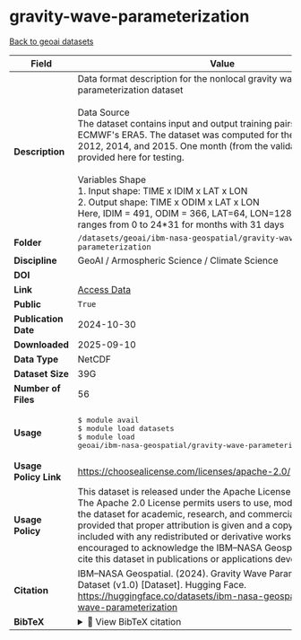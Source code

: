# gravity-wave-parameterization

[Back to geoai datasets](../geoai.md)

| Field | Value |
|--------|-------|
| **Description** | Data format description for the nonlocal gravity wave parameterization dataset<br><br>Data Source<br>The dataset contains input and output training pairs computed using ECMWF's ERA5. The dataset was computed for the years 2010, 2012, 2014, and 2015. One month (from the validation set) is provided here for testing.<br><br>Variables Shape<br>1. Input shape: TIME x IDIM x LAT x LON<br>2. Output shape: TIME x ODIM x LAT x LON<br>Here, IDIM = 491, ODIM = 366, LAT=64, LON=128, TIME index ranges from 0 to 24*31 for months with 31 days |
| **Folder** | `/datasets/geoai/ibm-nasa-geospatial/gravity-wave-parameterization` |
| **Discipline** | GeoAI / Armospheric Science / Climate Science |
| **DOI** | [](https://doi.org/) |
| **Link** | [Access Data](https://huggingface.co/datasets/ibm-nasa-geospatial/gravity-wave-parameterization) |
| **Public** | `True` |
| **Publication Date** | 2024-10-30 |
| **Downloaded** | 2025-09-10 |
| **Data Type** | NetCDF |
| **Dataset Size** | 39G |
| **Number of Files** | 56 |
| **Usage** | <pre>&#36; module avail<br>&#36; module load datasets<br>&#36; module load geoai/ibm-nasa-geospatial/gravity-wave-parameterization/2024-10-30</pre> |
| **Usage Policy Link** | https://choosealicense.com/licenses/apache-2.0/ |
| **Usage Policy** | This dataset is released under the Apache License 2.0.<br>The Apache 2.0 License permits users to use, modify, and distribute the dataset for academic, research, and commercial purposes, provided that proper attribution is given and a copy of the license is included with any redistributed or derivative works. Users are encouraged to acknowledge the IBM–NASA Geospatial team and cite this dataset in publications or applications developed using it. |
| **Citation** | IBM–NASA Geospatial. (2024). Gravity Wave Parameterization Dataset (v1.0) [Dataset]. Hugging Face. https://huggingface.co/datasets/ibm-nasa-geospatial/gravity-wave-parameterization |
| **BibTeX** | <details><summary>📜 View BibTeX citation</summary><pre>@dataset{ibm_nasa_gravity_wave_parameterization_2024,<br>  title = {Gravity Wave Parameterization Dataset (v1.0)},<br>  author = {IBM–NASA Geospatial},<br>  year = {2024},<br>  howpublished = {\url{https://huggingface.co/datasets/ibm-nasa-geospatial/gravity-wave-parameterization}},<br>  note = {Available on Hugging Face Datasets}<br>}</pre> |
